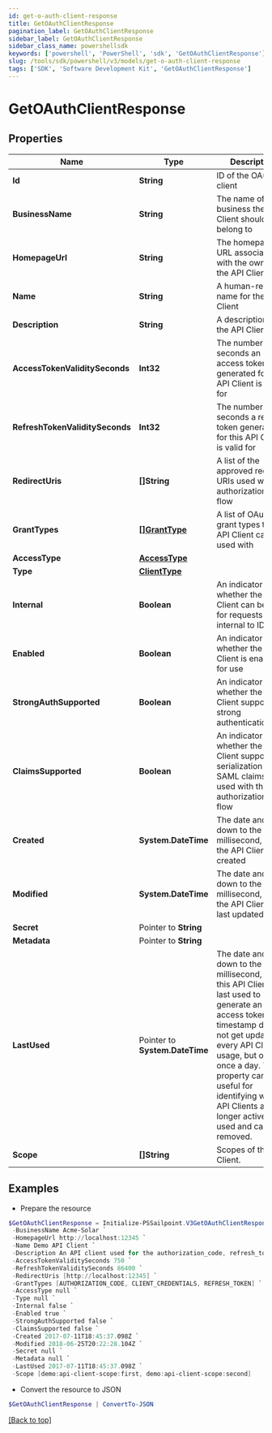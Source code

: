 ```yaml
---
id: get-o-auth-client-response
title: GetOAuthClientResponse
pagination_label: GetOAuthClientResponse
sidebar_label: GetOAuthClientResponse
sidebar_class_name: powershellsdk
keywords: ['powershell', 'PowerShell', 'sdk', 'GetOAuthClientResponse'] 
slug: /tools/sdk/powershell/v3/models/get-o-auth-client-response
tags: ['SDK', 'Software Development Kit', 'GetOAuthClientResponse']
---
```



# GetOAuthClientResponse

## Properties

Name | Type | Description | Notes
------------ | ------------- | ------------- | -------------
**Id** |  **String** | ID of the OAuth client | [required]
**BusinessName** |  **String** | The name of the business the API Client should belong to | [required]
**HomepageUrl** |  **String** | The homepage URL associated with the owner of the API Client | [required]
**Name** |  **String** | A human-readable name for the API Client | [required]
**Description** |  **String** | A description of the API Client | [required]
**AccessTokenValiditySeconds** |  **Int32** | The number of seconds an access token generated for this API Client is valid for | [required]
**RefreshTokenValiditySeconds** |  **Int32** | The number of seconds a refresh token generated for this API Client is valid for | [required]
**RedirectUris** |  **[]String** | A list of the approved redirect URIs used with the authorization_code flow | [required]
**GrantTypes** |  [**[]GrantType**](grant-type) | A list of OAuth 2.0 grant types this API Client can be used with | [required]
**AccessType** |  [**AccessType**](access-type) |  | [required]
**Type** |  [**ClientType**](client-type) |  | [required]
**Internal** |  **Boolean** | An indicator of whether the API Client can be used for requests internal to IDN | [required]
**Enabled** |  **Boolean** | An indicator of whether the API Client is enabled for use | [required]
**StrongAuthSupported** |  **Boolean** | An indicator of whether the API Client supports strong authentication | [required]
**ClaimsSupported** |  **Boolean** | An indicator of whether the API Client supports the serialization of SAML claims when used with the authorization_code flow | [required]
**Created** |  **System.DateTime** | The date and time, down to the millisecond, when the API Client was created | [required]
**Modified** |  **System.DateTime** | The date and time, down to the millisecond, when the API Client was last updated | [required]
**Secret** |  Pointer to **String** |  | [optional] 
**Metadata** |  Pointer to **String** |  | [optional] 
**LastUsed** |  Pointer to **System.DateTime** | The date and time, down to the millisecond, when this API Client was last used to generate an access token. This timestamp does not get updated on every API Client usage, but only once a day. This property can be useful for identifying which API Clients are no longer actively used and can be removed. | [optional] 
**Scope** |  **[]String** | Scopes of the API Client. | [required]

## Examples

- Prepare the resource
```powershell
$GetOAuthClientResponse = Initialize-PSSailpoint.V3GetOAuthClientResponse  -Id 2c9180835d2e5168015d32f890ca1581 `
 -BusinessName Acme-Solar `
 -HomepageUrl http://localhost:12345 `
 -Name Demo API Client `
 -Description An API client used for the authorization_code, refresh_token, and client_credentials flows `
 -AccessTokenValiditySeconds 750 `
 -RefreshTokenValiditySeconds 86400 `
 -RedirectUris [http://localhost:12345] `
 -GrantTypes [AUTHORIZATION_CODE, CLIENT_CREDENTIALS, REFRESH_TOKEN] `
 -AccessType null `
 -Type null `
 -Internal false `
 -Enabled true `
 -StrongAuthSupported false `
 -ClaimsSupported false `
 -Created 2017-07-11T18:45:37.098Z `
 -Modified 2018-06-25T20:22:28.104Z `
 -Secret null `
 -Metadata null `
 -LastUsed 2017-07-11T18:45:37.098Z `
 -Scope [demo:api-client-scope:first, demo:api-client-scope:second]
```

- Convert the resource to JSON
```powershell
$GetOAuthClientResponse | ConvertTo-JSON
```


[[Back to top]](#) 

